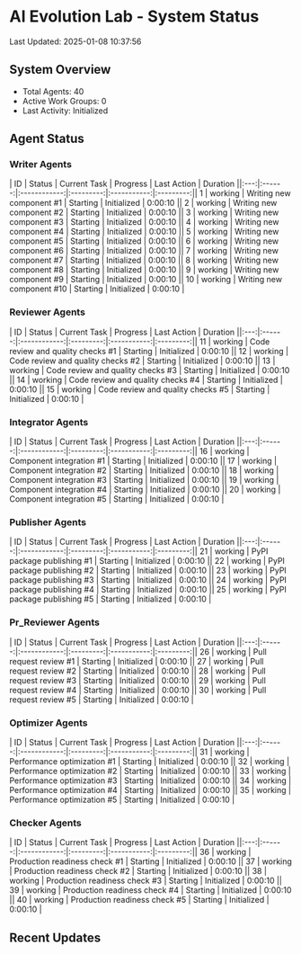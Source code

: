 # AI Evolution Lab - System Status
Last Updated: 2025-01-08 10:37:56

## System Overview
- Total Agents: 40
- Active Work Groups: 0
- Last Activity: Initialized

## Agent Status

### Writer Agents
| ID | Status | Current Task | Progress | Last Action | Duration ||:---:|:------:|:------------:|:---------:|:-----------:|:---------:|| 1 | working | Writing new component #1 | Starting | Initialized | 0:00:10 || 2 | working | Writing new component #2 | Starting | Initialized | 0:00:10 || 3 | working | Writing new component #3 | Starting | Initialized | 0:00:10 || 4 | working | Writing new component #4 | Starting | Initialized | 0:00:10 || 5 | working | Writing new component #5 | Starting | Initialized | 0:00:10 || 6 | working | Writing new component #6 | Starting | Initialized | 0:00:10 || 7 | working | Writing new component #7 | Starting | Initialized | 0:00:10 || 8 | working | Writing new component #8 | Starting | Initialized | 0:00:10 || 9 | working | Writing new component #9 | Starting | Initialized | 0:00:10 || 10 | working | Writing new component #10 | Starting | Initialized | 0:00:10 |
### Reviewer Agents
| ID | Status | Current Task | Progress | Last Action | Duration ||:---:|:------:|:------------:|:---------:|:-----------:|:---------:|| 11 | working | Code review and quality checks #1 | Starting | Initialized | 0:00:10 || 12 | working | Code review and quality checks #2 | Starting | Initialized | 0:00:10 || 13 | working | Code review and quality checks #3 | Starting | Initialized | 0:00:10 || 14 | working | Code review and quality checks #4 | Starting | Initialized | 0:00:10 || 15 | working | Code review and quality checks #5 | Starting | Initialized | 0:00:10 |
### Integrator Agents
| ID | Status | Current Task | Progress | Last Action | Duration ||:---:|:------:|:------------:|:---------:|:-----------:|:---------:|| 16 | working | Component integration #1 | Starting | Initialized | 0:00:10 || 17 | working | Component integration #2 | Starting | Initialized | 0:00:10 || 18 | working | Component integration #3 | Starting | Initialized | 0:00:10 || 19 | working | Component integration #4 | Starting | Initialized | 0:00:10 || 20 | working | Component integration #5 | Starting | Initialized | 0:00:10 |
### Publisher Agents
| ID | Status | Current Task | Progress | Last Action | Duration ||:---:|:------:|:------------:|:---------:|:-----------:|:---------:|| 21 | working | PyPI package publishing #1 | Starting | Initialized | 0:00:10 || 22 | working | PyPI package publishing #2 | Starting | Initialized | 0:00:10 || 23 | working | PyPI package publishing #3 | Starting | Initialized | 0:00:10 || 24 | working | PyPI package publishing #4 | Starting | Initialized | 0:00:10 || 25 | working | PyPI package publishing #5 | Starting | Initialized | 0:00:10 |
### Pr_Reviewer Agents
| ID | Status | Current Task | Progress | Last Action | Duration ||:---:|:------:|:------------:|:---------:|:-----------:|:---------:|| 26 | working | Pull request review #1 | Starting | Initialized | 0:00:10 || 27 | working | Pull request review #2 | Starting | Initialized | 0:00:10 || 28 | working | Pull request review #3 | Starting | Initialized | 0:00:10 || 29 | working | Pull request review #4 | Starting | Initialized | 0:00:10 || 30 | working | Pull request review #5 | Starting | Initialized | 0:00:10 |
### Optimizer Agents
| ID | Status | Current Task | Progress | Last Action | Duration ||:---:|:------:|:------------:|:---------:|:-----------:|:---------:|| 31 | working | Performance optimization #1 | Starting | Initialized | 0:00:10 || 32 | working | Performance optimization #2 | Starting | Initialized | 0:00:10 || 33 | working | Performance optimization #3 | Starting | Initialized | 0:00:10 || 34 | working | Performance optimization #4 | Starting | Initialized | 0:00:10 || 35 | working | Performance optimization #5 | Starting | Initialized | 0:00:10 |
### Checker Agents
| ID | Status | Current Task | Progress | Last Action | Duration ||:---:|:------:|:------------:|:---------:|:-----------:|:---------:|| 36 | working | Production readiness check #1 | Starting | Initialized | 0:00:10 || 37 | working | Production readiness check #2 | Starting | Initialized | 0:00:10 || 38 | working | Production readiness check #3 | Starting | Initialized | 0:00:10 || 39 | working | Production readiness check #4 | Starting | Initialized | 0:00:10 || 40 | working | Production readiness check #5 | Starting | Initialized | 0:00:10 |

## Recent Updates

